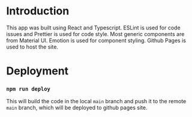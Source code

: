 # Introduction

This app was built using React and Typescript.
ESLint is used for code issues and Prettier is used for code style.
Most generic components are from Material UI.
Emotion is used for component styling.
Github Pages is used to host the site.

# Deployment

### `npm run deploy`

This will build the code in the local `main` branch and push it to the remote
`main` branch, which will be deployed to github pages site.

